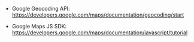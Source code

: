 -   Google Geocoding API: https://developers.google.com/maps/documentation/geocoding/start

-   Google Maps JS SDK: https://developers.google.com/maps/documentation/javascript/tutorial
